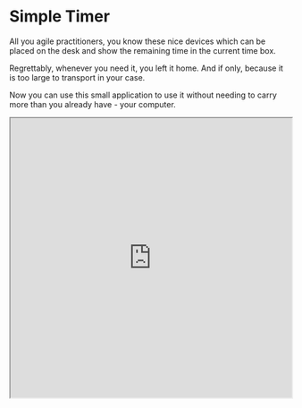 # Simple Timer

All you agile practitioners, you know these nice devices which can be placed on the desk and show the remaining time in the current time box.

Regrettably, whenever you need it, you left it home. And if only, because it is too large to transport in your case.

Now you can use this small application to use it without needing to carry more than you already have - your computer.

<iframe src="https://jschirrmacher.github.io/timer/?value=1200" width="100%" height="500"></iframe>
